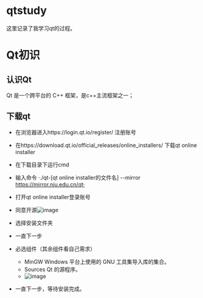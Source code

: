 # qtstudy
这里记录了我学习qt的过程。
#  Qt初识
## 认识Qt
Qt 是一个跨平台的 C++ 框架，是c++主流框架之一；
## 下载qt
+ 在浏览器进入https://login.qt.io/register/  注册账号
+ 在https://download.qt.io/official_releases/online_installers/  下载qt online installer
+ 在下载目录下运行cmd
+ 输入命令  ·./qt-[qt online installer的文件名] --mirror https://mirror.nju.edu.cn/qt·
+ 打开qt online installer登录账号
+ 同意开源![image](https://github.com/caicai13648709751/qtstudy/assets/97296201/81c08d1c-b573-4a3c-a53e-12fa4fea59d5)
+ 选择安装文件夹
+ 一直下一步
+ 必选组件（其余组件看自己需求）
  * MinGW   Windows 平台上使用的 GNU 工具集导入库的集合。
  * Sources   Qt 的源程序。
  * ![image](https://github.com/caicai13648709751/qtstudy/assets/97296201/11b197b3-13b0-4beb-8fa6-948efd145346)

+ 一直下一步，等待安装完成。

 
